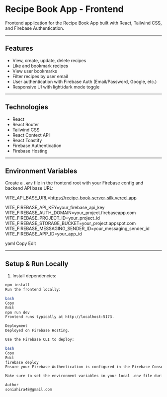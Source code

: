 # Recipe Book App - Frontend

Frontend application for the Recipe Book App built with React, Tailwind CSS, and Firebase Authentication.

---

## Features

- View, create, update, delete recipes
- Like and bookmark recipes
- View user bookmarks
- Filter recipes by user email
- User authentication with Firebase Auth (Email/Password, Google, etc.)
- Responsive UI with light/dark mode toggle

---

## Technologies

- React  
- React Router  
- Tailwind CSS  
- React Context API  
- React Toastify  
- Firebase Authentication  
- Firebase Hosting

---

## Environment Variables

Create a `.env` file in the frontend root with your Firebase config and backend API base URL:

VITE_API_BASE_URL=https://recipe-book-server-silk.vercel.app

VITE_FIREBASE_API_KEY=your_firebase_api_key
VITE_FIREBASE_AUTH_DOMAIN=your_project.firebaseapp.com
VITE_FIREBASE_PROJECT_ID=your_project_id
VITE_FIREBASE_STORAGE_BUCKET=your_project.appspot.com
VITE_FIREBASE_MESSAGING_SENDER_ID=your_messaging_sender_id
VITE_FIREBASE_APP_ID=your_app_id

yaml
Copy
Edit

---

## Setup & Run Locally

1. Install dependencies:

```bash
npm install
Run the frontend locally:

bash
Copy
Edit
npm run dev
Frontend runs typically at http://localhost:5173.

Deployment
Deployed on Firebase Hosting.

Use the Firebase CLI to deploy:

bash
Copy
Edit
firebase deploy
Ensure your Firebase Authentication is configured in the Firebase Console.

Make sure to set the environment variables in your local .env file during development.

Author
soniahira48@gmail.com